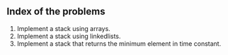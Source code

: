 ## Index of the problems

1. Implement a stack using arrays.
2. Implement a stack using linkedlists.
3. Implement a stack that returns the minimum element in time constant.